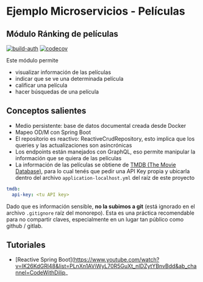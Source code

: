
# Ejemplo Microservicios - Películas

## Módulo Ránking de películas

[![build-auth](https://github.com/uqbar-project/eg-peliculas-microservicios/actions/workflows/build-ranking.yml/badge.svg)](https://github.com/uqbar-project/eg-peliculas-microservicios/actions/workflows/build-ranking.yml) [![codecov](https://codecov.io/gh/uqbar-project/eg-peliculas-microservicios/branch/master/graph/badge.svg?token=VGXucKfbqn&flag=ranking)](https://codecov.io/gh/uqbar-project/eg-peliculas-microservicios)

Este módulo permite

- visualizar información de las películas
- indicar que se ve una determinada película
- calificar una película
- hacer búsquedas de una película

## Conceptos salientes

- Medio persistente: base de datos documental creada desde Docker
- Mapeo OD/M con Spring Boot
- El repositorio es reactivo: ReactiveCrudRepository, esto implica que los queries y las actualizaciones son asincrónicas
- Los endpoints están manejados con GraphQL, eso permite manipular la información que se quiera de las películas
- La información de las películas se obtiene de [TMDB (The Movie Database)](https://www.themoviedb.org/), para lo cual tenés que pedir una API Key propia y ubicarla dentro del archivo `application-localhost.yml` del raíz de este proyecto

```yml
tmdb:
  api-key: <tu API key>

```

Dado que es información sensible, **no la subimos a git** (está ignorado en el archivo `.gitignore` raíz del monorepo). Esta es una práctica recomendable para no compartir claves, especialmente en un lugar tan público como github / gitlab.

## Tutoriales

- [Reactive Spring Boot](https://www.youtube.com/watch?v=IK26KdGRl48&list=PLnXn1AViWyL70R5GuXt_nIDZytYBnvBdd&ab_channel=CodeWithDilip_
